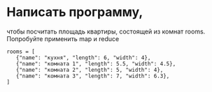 # Написать программу, 
чтобы посчитать площадь квартиры, состоящей из комнат rooms. Попробуйте применить map и reduce
 ```
 rooms = [
    {"name": "кухня", "length": 6, "width": 4},
    {"name": "комната 1", "length": 5.5, "width": 4.5},
    {"name": "комната 2", "length": 5, "width": 4},
    {"name": "комната 3", "length": 7, "width": 6.3},
]
```